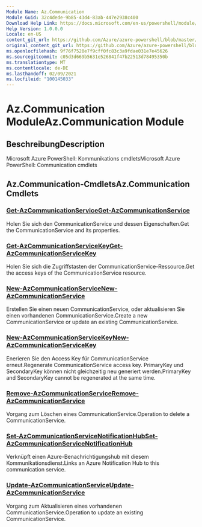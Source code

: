 ```yaml
---
Module Name: Az.Communication
Module Guid: 32c4dede-9b85-43d4-83ab-447e2938c400
Download Help Link: https://docs.microsoft.com/en-us/powershell/module/az.communication
Help Version: 1.0.0.0
Locale: en-US
content_git_url: https://github.com/Azure/azure-powershell/blob/master/src/Communication/help/Az.Communication.md
original_content_git_url: https://github.com/Azure/azure-powershell/blob/master/src/Communication/help/Az.Communication.md
ms.openlocfilehash: 9f76f7520e7f9cff0fc83c3a9fdae031e7e45626
ms.sourcegitcommit: c05d3d669b5631e526841f47b22513d78495350b
ms.translationtype: MT
ms.contentlocale: de-DE
ms.lasthandoff: 02/09/2021
ms.locfileid: "100145033"
---
```

# <span data-ttu-id="84b80-101">Az.Communication Module</span><span class="sxs-lookup"><span data-stu-id="84b80-101">Az.Communication Module</span></span>
## <span data-ttu-id="84b80-102">Beschreibung</span><span class="sxs-lookup"><span data-stu-id="84b80-102">Description</span></span>
<span data-ttu-id="84b80-103">Microsoft Azure PowerShell: Kommunikations cmdlets</span><span class="sxs-lookup"><span data-stu-id="84b80-103">Microsoft Azure PowerShell: Communication cmdlets</span></span>

## <span data-ttu-id="84b80-104">Az.Communication-Cmdlets</span><span class="sxs-lookup"><span data-stu-id="84b80-104">Az.Communication Cmdlets</span></span>
### [<span data-ttu-id="84b80-105">Get-AzCommunicationService</span><span class="sxs-lookup"><span data-stu-id="84b80-105">Get-AzCommunicationService</span></span>](Get-AzCommunicationService.md)
<span data-ttu-id="84b80-106">Holen Sie sich den CommunicationService und dessen Eigenschaften.</span><span class="sxs-lookup"><span data-stu-id="84b80-106">Get the CommunicationService and its properties.</span></span>

### [<span data-ttu-id="84b80-107">Get-AzCommunicationServiceKey</span><span class="sxs-lookup"><span data-stu-id="84b80-107">Get-AzCommunicationServiceKey</span></span>](Get-AzCommunicationServiceKey.md)
<span data-ttu-id="84b80-108">Holen Sie sich die Zugriffstasten der CommunicationService-Ressource.</span><span class="sxs-lookup"><span data-stu-id="84b80-108">Get the access keys of the CommunicationService resource.</span></span>

### [<span data-ttu-id="84b80-109">New-AzCommunicationService</span><span class="sxs-lookup"><span data-stu-id="84b80-109">New-AzCommunicationService</span></span>](New-AzCommunicationService.md)
<span data-ttu-id="84b80-110">Erstellen Sie einen neuen CommunicationService, oder aktualisieren Sie einen vorhandenen CommunicationService.</span><span class="sxs-lookup"><span data-stu-id="84b80-110">Create a new CommunicationService or update an existing CommunicationService.</span></span>

### [<span data-ttu-id="84b80-111">New-AzCommunicationServiceKey</span><span class="sxs-lookup"><span data-stu-id="84b80-111">New-AzCommunicationServiceKey</span></span>](New-AzCommunicationServiceKey.md)
<span data-ttu-id="84b80-112">Enerieren Sie den Access Key für CommunicationService erneut.</span><span class="sxs-lookup"><span data-stu-id="84b80-112">Regenerate CommunicationService access key.</span></span>
<span data-ttu-id="84b80-113">PrimaryKey und SecondaryKey können nicht gleichzeitig neu generiert werden.</span><span class="sxs-lookup"><span data-stu-id="84b80-113">PrimaryKey and SecondaryKey cannot be regenerated at the same time.</span></span>

### [<span data-ttu-id="84b80-114">Remove-AzCommunicationService</span><span class="sxs-lookup"><span data-stu-id="84b80-114">Remove-AzCommunicationService</span></span>](Remove-AzCommunicationService.md)
<span data-ttu-id="84b80-115">Vorgang zum Löschen eines CommunicationService.</span><span class="sxs-lookup"><span data-stu-id="84b80-115">Operation to delete a CommunicationService.</span></span>

### [<span data-ttu-id="84b80-116">Set-AzCommunicationServiceNotificationHub</span><span class="sxs-lookup"><span data-stu-id="84b80-116">Set-AzCommunicationServiceNotificationHub</span></span>](Set-AzCommunicationServiceNotificationHub.md)
<span data-ttu-id="84b80-117">Verknüpft einen Azure-Benachrichtigungshub mit diesem Kommunikationsdienst.</span><span class="sxs-lookup"><span data-stu-id="84b80-117">Links an Azure Notification Hub to this communication service.</span></span>

### [<span data-ttu-id="84b80-118">Update-AzCommunicationService</span><span class="sxs-lookup"><span data-stu-id="84b80-118">Update-AzCommunicationService</span></span>](Update-AzCommunicationService.md)
<span data-ttu-id="84b80-119">Vorgang zum Aktualisieren eines vorhandenen CommunicationService.</span><span class="sxs-lookup"><span data-stu-id="84b80-119">Operation to update an existing CommunicationService.</span></span>

